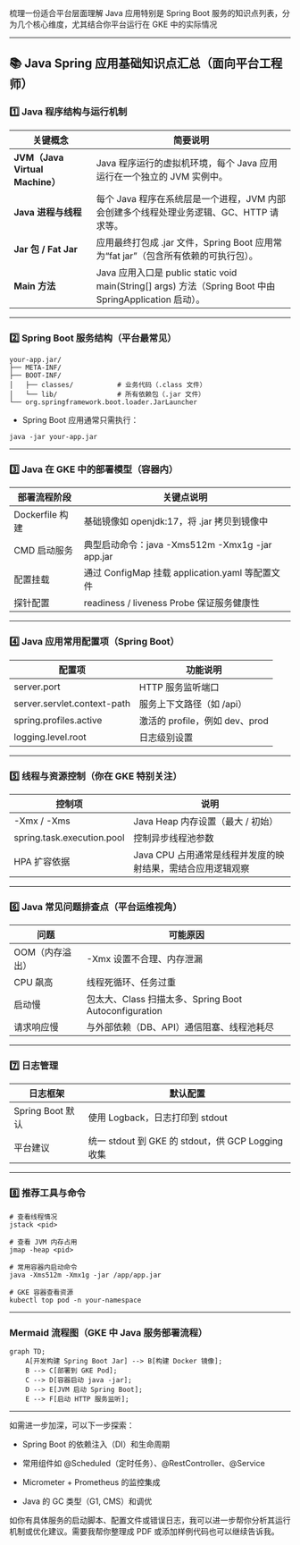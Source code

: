 梳理一份适合平台层面理解 Java 应用特别是 Spring Boot 服务的知识点列表，分为几个核心维度，尤其结合你平台运行在 GKE 中的实际情况

---

## **📚 Java Spring 应用基础知识点汇总（面向平台工程师）**

  

### **1️⃣ Java 程序结构与运行机制**

|**关键概念**|**简要说明**|
|---|---|
|**JVM（Java Virtual Machine）**|Java 程序运行的虚拟机环境，每个 Java 应用运行在一个独立的 JVM 实例中。|
|**Java 进程与线程**|每个 Java 程序在系统层是一个进程，JVM 内部会创建多个线程处理业务逻辑、GC、HTTP 请求等。|
|**Jar 包 / Fat Jar**|应用最终打包成 .jar 文件，Spring Boot 应用常为“fat jar”（包含所有依赖的可执行包）。|
|**Main 方法**|Java 应用入口是 public static void main(String[] args) 方法（Spring Boot 中由 SpringApplication 启动）。|

---

### **2️⃣ Spring Boot 服务结构（平台最常见）**

```
your-app.jar/
├── META-INF/
├── BOOT-INF/
│   ├── classes/           # 业务代码（.class 文件）
│   └── lib/               # 所有依赖包（.jar 文件）
└── org.springframework.boot.loader.JarLauncher
```

- Spring Boot 应用通常只需执行：
    

```
java -jar your-app.jar
```

  

---

### **3️⃣ Java 在 GKE 中的部署模型（容器内）**

|**部署流程阶段**|**关键点说明**|
|---|---|
|Dockerfile 构建|基础镜像如 openjdk:17，将 .jar 拷贝到镜像中|
|CMD 启动服务|典型启动命令：java -Xms512m -Xmx1g -jar app.jar|
|配置挂载|通过 ConfigMap 挂载 application.yaml 等配置文件|
|探针配置|readiness / liveness Probe 保证服务健康性|

---

### **4️⃣ Java 应用常用配置项（Spring Boot）**

|**配置项**|**功能说明**|
|---|---|
|server.port|HTTP 服务监听端口|
|server.servlet.context-path|服务上下文路径（如 /api）|
|spring.profiles.active|激活的 profile，例如 dev、prod|
|logging.level.root|日志级别设置|

---

### **5️⃣ 线程与资源控制（你在 GKE 特别关注）**

|**控制项**|**说明**|
|---|---|
|-Xmx / -Xms|Java Heap 内存设置（最大 / 初始）|
|spring.task.execution.pool|控制异步线程池参数|
|HPA 扩容依据|Java CPU 占用通常是线程并发度的映射结果，需结合应用逻辑观察|

---

### **6️⃣ Java 常见问题排查点（平台运维视角）**

|**问题**|**可能原因**|
|---|---|
|OOM（内存溢出）|-Xmx 设置不合理、内存泄漏|
|CPU 飙高|线程死循环、任务过重|
|启动慢|包太大、Class 扫描太多、Spring Boot Autoconfiguration|
|请求响应慢|与外部依赖（DB、API）通信阻塞、线程池耗尽|

---

### **7️⃣ 日志管理**

|**日志框架**|**默认配置**|
|---|---|
|Spring Boot 默认|使用 Logback，日志打印到 stdout|
|平台建议|统一 stdout 到 GKE 的 stdout，供 GCP Logging 收集|

---

### **8️⃣ 推荐工具与命令**

```
# 查看线程情况
jstack <pid>

# 查看 JVM 内存占用
jmap -heap <pid>

# 常用容器内启动命令
java -Xms512m -Xmx1g -jar /app/app.jar

# GKE 容器查看资源
kubectl top pod -n your-namespace
```

---

### **Mermaid 流程图（GKE 中 Java 服务部署流程）**

```mermaid
graph TD;
    A[开发构建 Spring Boot Jar] --> B[构建 Docker 镜像];
    B --> C[部署到 GKE Pod];
    C --> D[容器启动 java -jar];
    D --> E[JVM 启动 Spring Boot];
    E --> F[启动 HTTP 服务监听];
```

---

如需进一步加深，可以下一步探索：

- Spring Boot 的依赖注入（DI）和生命周期
    
- 常用组件如 @Scheduled（定时任务）、@RestController、@Service
    
- Micrometer + Prometheus 的监控集成
    
- Java 的 GC 类型（G1, CMS）和调优
    

  

如你有具体服务的启动脚本、配置文件或错误日志，我可以进一步帮你分析其运行机制或优化建议。需要我帮你整理成 PDF 或添加样例代码也可以继续告诉我。